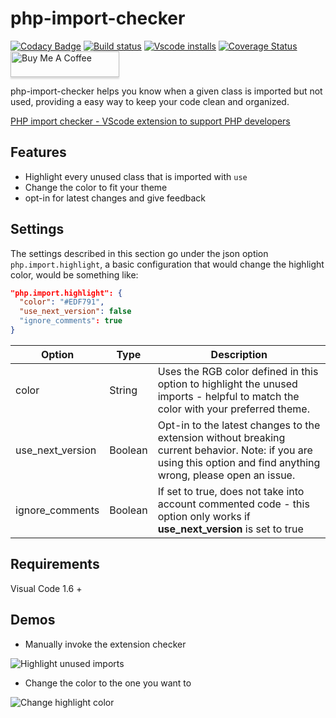 # php-import-checker

[![Codacy Badge](https://app.codacy.com/project/badge/Grade/219306c872394844a218ea3918042035)](https://www.codacy.com/gh/marabesi/php-import-checker/dashboard?utm_source=github.com&amp;utm_medium=referral&amp;utm_content=marabesi/php-import-checker&amp;utm_campaign=Badge_Grade)
[![Build status](https://github.com/marabesi/php-import-checker/actions/workflows/nodejs.yml/badge.svg)](https://github.com/marabesi/php-import-checker/actions/workflows/nodejs.yml)
[![ Vscode installs](https://vsmarketplacebadge.apphb.com/installs-short/marabesi.php-import-checker.svg)](https://vsmarketplacebadge.apphb.com/installs-short/marabesi.php-import-checker.svg)
[![Coverage Status](https://coveralls.io/repos/github/marabesi/php-import-checker/badge.svg?branch=)](https://coveralls.io/github/marabesi/php-import-checker?branch=)
<a href="https://www.buymeacoffee.com/marabesi" target="_blank"><img src="https://www.buymeacoffee.com/assets/img/custom_images/orange_img.png" alt="Buy Me A Coffee" style="height: 41px !important;width: 174px !important;box-shadow: 0px 3px 2px 0px rgba(190, 190, 190, 0.5) !important;-webkit-box-shadow: 0px 3px 2px 0px rgba(190, 190, 190, 0.5) !important;"></a>

php-import-checker helps you know when a given class is imported but not used, providing a easy way to keep your code clean and organized.

[PHP import checker - VScode extension to support PHP developers](https://marabesi.com/php/2020/04/05/php-import-checker-vscode-extension.html)

## Features

- Highlight every unused class that is imported with `use`
- Change the color to fit your theme
- opt-in for latest changes and give feedback

## Settings

The settings described in this section go under the json option `php.import.highlight`,
a basic configuration that would change the highlight color, would be something
like:

```json
"php.import.highlight": {
  "color": "#EDF791",
  "use_next_version": false
  "ignore_comments": true
}
```

|Option|Type|Description|
|------|----|-----------|
|color|String| Uses the RGB color defined in this option to highlight the unused imports - helpful to match the color with your preferred theme.|
|use_next_version|Boolean| Opt-in to the latest changes to the extension without breaking current behavior. Note: if you are using this option and find anything wrong, please open an issue.|
|ignore_comments|Boolean|If set to true, does not take into account commented code - this option only works if **use_next_version** is set to true|

## Requirements

Visual Code 1.6 +

## Demos

- Manually invoke the extension checker

![Highlight unused imports](https://github.com/marabesi/php-import-checker/raw/HEAD/demo.gif)

- Change the color to the one you want to

![Change highlight color](https://github.com/marabesi/php-import-checker/raw/HEAD/demo-color.gif)
